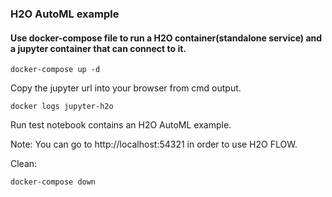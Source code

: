 ### H2O AutoML example


#### Use docker-compose file to run a H2O container(standalone service) and a jupyter container that can connect to it.
```
docker-compose up -d 
```

Copy the jupyter url into your browser from cmd output.
```
docker logs jupyter-h2o
```

Run test notebook contains an H2O AutoML example.

Note: You can go to http://localhost:54321 in order to use H2O FLOW.

Clean:
```
docker-compose down
```

